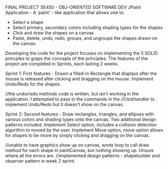 FINAL PROJECT
SE450 - OBJ-ORIENTED SOFTWARE DEV
JPaint Application - A 'paint' - like application that allows one to:
  - Select a shape
  - Select primary, secondary colors including shading types for the shapes
  - Click and draw the shapes on a canvas
  - Paste, delete, undo, redo, groups, and ungroups the shapes drawn on the canvas.

Developing the code for the project focuses on implementing the 5 SOLID princples to graps the concepts of the principles.
The features of the project are completed in Sprints, each lasting 2 weeks. 

Sprint 1: First features -
Drawn a filled-in Rectangle that displays after the mouse is released after clicking and dragging on the mouse.
Implement Undo/Redo for the shapes.

//the undo/redo methods code is written, but isn't working in the application. I attempted to pass in the commands in the
//clickhandler to implement Undo/Redo but it doesn't show on the canvas.

Sprint 2: Second features - 
Draw rectangles, triangles, and ellipses with various colors and shading types onto the canvas. Two additional design patterns included. 
Implement Select option, includes a collision detection algorithm to moved by the user.
Implement Move option, move option allows for shapes to be move by simply clicking and dragging on the canvas. 

//unable to have graphics show up on canvas, wrote loop to call draw method for each shape in paintCanvas, but nothing showing up. Unsure where all the errors are. 
//implemented design patterns - shapebuilder and observer pattern in week 2 sprint.
